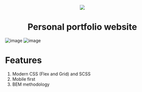 <p align="center">
  <a href="https://michaldziuba.dev/">
    <img src='https://user-images.githubusercontent.com/43048524/202864891-05445ad0-04c8-4a4d-ba55-5cfb8a6771fd.png' />
  </a>
</p>
<h1 align="center">
  Personal portfolio website
</h1>

![image](https://user-images.githubusercontent.com/43048524/203225459-3fd8179f-82ad-4cb5-a12e-8ed01cd7df5b.png)
![image](https://user-images.githubusercontent.com/43048524/203225525-07431b09-efc3-47b5-ab04-54da61fcba12.png)

# Features
1. Modern CSS (Flex and Grid) and SCSS
2. Mobile first
3. BEM methodology
